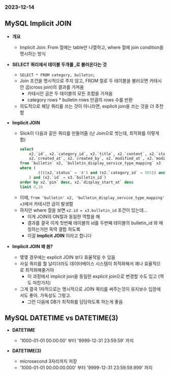 ### 2023-12-14

## MySQL Implicit JOIN
- **개요**
  - Implicit Join: From 절에는 table만 나열하고, where 절에 join condition을 명시하는 방식

- **SELECT 쿼리에서 테이블 두개를 ,로 불러온다는 것**
  - `SELECT * FROM category, bulletin;`
  - Join 조건을 명시적으로 주지 않고, FROM 절로 두 테이블을 불러오면 카테시안 곱(cross join)의 결과를 가져옴
    - 카테시안 곱은 두 테이블의 모든 조합을 가져옴
    - category rows * bulletin rows 만큼의 rows 수를 반환
  - 의도적으로 해당 쿼리를 쓰는 것이 아니라면, explicit join을 쓰는 것을 더 추천함

- **Implicit JOIN**
  - Slick이 다음과 같은 쿼리를 만들어줌 (난 Join으로 썻는데, 최적화를 이렇게 함)
    ```sql
    select 
        x2.`id`, x2.`category_id`, x2.`title`, x2.`content`, x2.`status`, x2.`pin`, x2.`popup`, x2.`popup_start_at`, x2.`popup_end_at`, x2.`display_start_at`, 
        x2.`created_at`, x2.`created_by`, x2.`modified_at`, x2.`modified_by` 
    from `bulletin` x2, `bulletin_display_service_type_mapping` x3 
    where (
            ((((x2.`status` = 'A') and (x2.`category_id` = 565)) and (x2.`display_start_at` <= '2023-12-14 02:27.17.844')) and (x3.`service_type` in (?))) and (x2.`title` like '%이미지%')
        ) and (x2.`id` = x3.`bulletin_id`) 
    order by x2.`pin` desc, x2.`display_start_at` desc 
    limit 0,10
    ```
  - 이때, `from 'bulletin' x2, 'bulletin_display_service_type_mapping' x3`에서 카테시안 곱이 발생함
  - 하지만 where 절을 보면 `x2.id = x3.bulletin_id` 조건이 있는데...
    - 이게 JOIN의 ON절과 동일한 역할을 해
    - 결과를 결국 이게 첫번째 테이블의 id를 두번째 테이블의 bulletin_id 와 매칭하는거만 뚝딱 결합 하도록 
    - 이걸 **implicit JOIN** 이라고 합니다

- **Implicit JOIN 왜 씀?**
  - 몇몇 경우에는 explicit JOIN 보다 효율적일 수 있음
  - 사실 쿼리를 뭘 날리더라도 데이터베이스 시스템이 최적화해서 꽤나 효율적으로 최적화해줄거야
    - 이 과정에서 implicit join을 동일한 explicit join으로 변경할 수도 있고 (역도 마찬가지)
  - 그게 결국 1차적으로는 명시적으로 JOIN 쿼리를 써주는것이 유지보수 입장에서도 좋아. 가독성도 그렇고. 
    - 그런 다음에 DB가 최적화를 담당하도록 하는게 좋음

## MySQL DATETIME vs DATETIME(3)
- **DATETIME**
  - '1000-01-01 00:00:00' 부터 '9999-12-31 23:59:59' 까지

- **DATETIME(3)**
  - microsecond 3자리까지 저장
  - '1000-01-01 00:00:00.000' 부터 '9999-12-31 23:59:59.999' 까지
